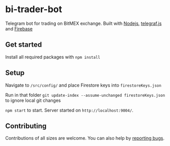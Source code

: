 # bi-trader-bot

Telegram bot for trading on BitMEX exchange. Built with [Nodejs](https://nodejs.org/), [telegraf.js](https://telegraf.js.org/) and [Firebase](https://firebase.google.com/)

## Get started

Install all required packages with `npm install`

## Setup

Navigate to `/src/config/` and place Firestore keys into `firestoreKeys.json`

Run in that folder `git update-index --assume-unchanged firestoreKeys.json` to ignore local git changes

`npm start` to start. Server started on `http://localhost:9004/`.

## Contributing

Contributions of all sizes are welcome. You can also help by [reporting bugs](https://github.com/iobodianskyi/bi-trader-bot/issues/new).

